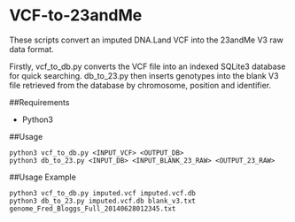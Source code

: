 # VCF-to-23andMe
These scripts convert an imputed DNA.Land VCF into the 23andMe V3 raw data format.

Firstly, vcf_to_db.py converts the VCF file into an indexed SQLite3 database for quick searching. db_to_23.py then inserts genotypes into the blank V3 file retrieved from the database by chromosome, position and identifier.

##Requirements
* Python3

##Usage
```
python3 vcf_to_db.py <INPUT_VCF> <OUTPUT_DB>
python3 db_to_23.py <INPUT_DB> <INPUT_BLANK_23_RAW> <OUTPUT_23_RAW>
```

##Usage Example
```
python3 vcf_to_db.py imputed.vcf imputed.vcf.db
python3 db_to_23.py imputed.vcf.db blank_v3.txt genome_Fred_Bloggs_Full_20140628012345.txt
```
